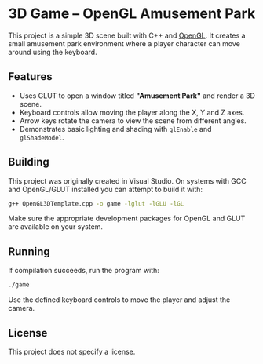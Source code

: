 # 3D Game – OpenGL Amusement Park

This project is a simple 3D scene built with C++ and [OpenGL](https://www.opengl.org/). It creates a small
amusement park environment where a player character can move around using the
keyboard.

## Features

- Uses GLUT to open a window titled **"Amusement Park"** and render a 3D scene.
- Keyboard controls allow moving the player along the X, Y and Z axes.
- Arrow keys rotate the camera to view the scene from different angles.
- Demonstrates basic lighting and shading with `glEnable` and `glShadeModel`.

## Building

This project was originally created in Visual Studio. On systems with GCC and
OpenGL/GLUT installed you can attempt to build it with:

```bash
g++ OpenGL3DTemplate.cpp -o game -lglut -lGLU -lGL
```

Make sure the appropriate development packages for OpenGL and GLUT are
available on your system.

## Running

If compilation succeeds, run the program with:

```bash
./game
```

Use the defined keyboard controls to move the player and adjust the camera.

## License

This project does not specify a license.

